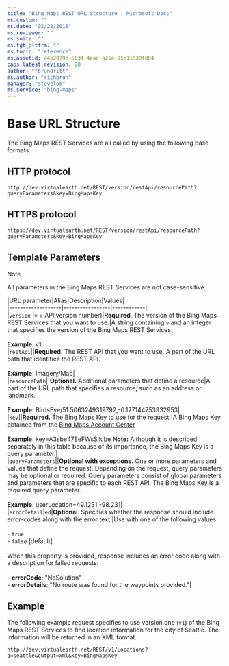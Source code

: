 ```yaml
---
title: "Bing Maps REST URL Structure | Microsoft Docs"
ms.custom: ""
ms.date: "02/28/2018"
ms.reviewer: ""
ms.suite: ""
ms.tgt_pltfrm: ""
ms.topic: "reference"
ms.assetid: a4b2979b-5634-4eac-a25e-95e11530fd04
caps.latest.revision: 28
author: "rbrundritt"
ms.author: "richbrun"
manager: "stevelom"
ms.service: "bing-maps"
---
```


# Base URL Structure

The Bing Maps REST Services are all called by using the following base formats.  
  
## HTTP protocol

```url
http://dev.virtualearth.net/REST/version/restApi/resourcePath?queryParameters&key=BingMapsKey  
```

## HTTPS protocol  

```url
https://dev.virtualearth.net/REST/version/restApi/resourcePath?queryParameters&key=BingMapsKey  
```

## Template Parameters  
  
> [!NOTE]
> All parameters in the Bing Maps REST Services are not case-sensitive.
  
|URL parameter|Alias|Description|Values|  
|-------------------|-----------------|------------|  
|`version` |`v` + API version number)|**Required**. The version of the Bing Maps REST Services that you want to use.|A string containing `v` and an integer that specifies the version of the Bing Maps REST Services.<br /><br /> **Example**: v1.|  
|`restApi`||**Required.** The REST API that you want to use.|A part of the URL path that identifies the REST API.<br /><br /> **Example**: Imagery/Map|  
|`resourcePath`||**Optional.** Additional parameters that define a resource|A part of the URL path that specifies a resource, such as an address or landmark.<br /><br /> **Example**: BirdsEye/51.5063249319792,-0.127144753932953|  
|`key`||**Required.** The Bing Maps Key to use for the request.|A Bing Maps Key obtained from the [Bing Maps Account Center](https://www.bingmapsportal.com/)<br /><br /> **Example**: key=A3sbe47EeFWsSlklbe **Note:**  Although it is described separately in this table because of its importance, the Bing Maps Key is a query parameter.|  
|`queryParameters`||**Optional with exceptions.** One or more parameters and values that define the request.|Depending on the request, query parameters may be optional or required. Query parameters consist of global parameters and parameters that are specific to each REST API. The Bing Maps Key is a required query parameter.<br /><br /> **Example**: userLocation=49.1231,-98.231|  
|`errorDetail`|`ed`|**Optional**. Specifies whether the response should include error-codes along with the error text.|Use with one of the following values.<br /><br /> -   `true`<br />-   `false` [default]<br /><br /> When this property is provided, response includes an error code along with a description for failed requests:<br /><br /> -   **errorCode**: "NoSolution"<br />-   **errorDetails**: "No route was found for the waypoints provided."|  
  
## Example

 The following example request specifies to use version one (`v1`) of the Bing Maps REST Services to find location information for the city of Seattle. The information will be returned in an XML format.  

```url
http://dev.virtualearth.net/REST/v1/Locations?q=seattle&output=xml&key=BingMapsKey  
```